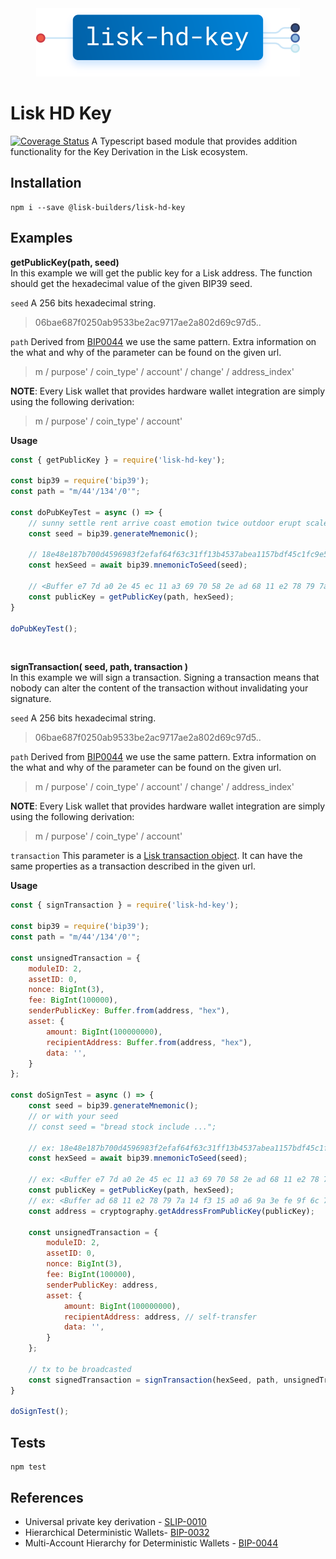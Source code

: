 <div align="center">
  <img alt="lisk-hd-key" src="https://raw.githubusercontent.com/alepop/lisk-hd-key/master/logo.svg" height="109px" />
</div>

Lisk HD Key
============
[![Coverage Status](https://coveralls.io/repos/github/alepop/lisk-hd-key/badge.svg?branch=master)](https://coveralls.io/github/alepop/lisk-hd-key?branch=master)
A Typescript based module that provides addition functionality for the Key Derivation in the Lisk ecosystem.

Installation
------------

    npm i --save @lisk-builders/lisk-hd-key


Examples
-----

**getPublicKey(path, seed)** <br>
In this example we will get the public key for a Lisk address. The function should get the hexadecimal value of the given BIP39 seed.

`seed`   A 256 bits hexadecimal string.
> 06bae687f0250ab9533be2ac9717ae2a802d69c97d5..

`path`  Derived from [BIP0044](https://github.com/bitcoin/bips/blob/master/bip-0044.mediawiki) we use the same pattern. Extra information on the what and why of the parameter can be found on the given url.

> m / purpose' / coin_type' / account' / change' / address_index'

**NOTE**: Every Lisk wallet that provides hardware wallet integration are simply using the following derivation:

> m / purpose' / coin_type' / account'

**Usage**

```js
const { getPublicKey } = require('lisk-hd-key');

const bip39 = require('bip39');
const path = "m/44'/134'/0'";

const doPubKeyTest = async () => {
    // sunny settle rent arrive coast emotion twice outdoor erupt scale once reason
    const seed = bip39.generateMnemonic();
    
    // 18e48e187b700d4596983f2efaf64f63c31ff13b4537abea1157bdf45c1fc9e5c5d8a817048616d24dcd0b7ae638df786cec2dc0749f6847724905988ae56b0e
    const hexSeed = await bip39.mnemonicToSeed(seed);
    
    // <Buffer e7 7d a0 2e 45 ec 11 a3 69 70 58 2e ad 68 11 e2 78 79 7a 14 f3 15 a0 a6 9a 3e fe 9f 6c 76 24 b6>
    const publicKey = getPublicKey(path, hexSeed);
}

doPubKeyTest();
```
<br>

**signTransaction( seed, path, transaction )** <br>
In this example we will sign a transaction. Signing a transaction means that nobody can alter the content of the transaction without invalidating your signature.

`seed`  A 256 bits hexadecimal string.
> 06bae687f0250ab9533be2ac9717ae2a802d69c97d5..

`path`  Derived from [BIP0044](https://github.com/bitcoin/bips/blob/master/bip-0044.mediawiki) we use the same pattern. Extra information on the what and why of the parameter can be found on the given url.

> m / purpose' / coin_type' / account' / change' / address_index'

**NOTE**: Every Lisk wallet that provides hardware wallet integration are simply using the following derivation:

> m / purpose' / coin_type' / account'


`transaction`
This parameter is a [Lisk transaction object](https://lisk.io/documentation/the-lisk-protocol/transactions). It can have the same properties as a transaction described in the given url.

**Usage**

```js
const { signTransaction } = require('lisk-hd-key');

const bip39 = require('bip39');
const path = "m/44'/134'/0'";

const unsignedTransaction = {
    moduleID: 2,
    assetID: 0,
    nonce: BigInt(3),
    fee: BigInt(100000),
    senderPublicKey: Buffer.from(address, "hex"),
    asset: {
        amount: BigInt(100000000),
        recipientAddress: Buffer.from(address, "hex"),
        data: '',
    }
};

const doSignTest = async () => {
    const seed = bip39.generateMnemonic();
    // or with your seed
    // const seed = "bread stock include ...";
    
    // ex: 18e48e187b700d4596983f2efaf64f63c31ff13b4537abea1157bdf45c1fc9e5c5d8a817048616d24dcd0b7ae638df786cec2dc0749f6847724905988ae56b0e
    const hexSeed = await bip39.mnemonicToSeed(seed);
    
    // ex: <Buffer e7 7d a0 2e 45 ec 11 a3 69 70 58 2e ad 68 11 e2 78 79 7a 14 f3 15 a0 a6 9a 3e fe 9f 6c 76 24 b6>
    const publicKey = getPublicKey(path, hexSeed);
    // ex: <Buffer ad 68 11 e2 78 79 7a 14 f3 15 a0 a6 9a 3e fe 9f 6c 76 24 b6>
    const address = cryptography.getAddressFromPublicKey(publicKey);

    const unsignedTransaction = {
        moduleID: 2,
        assetID: 0,
        nonce: BigInt(3),
        fee: BigInt(100000),
        senderPublicKey: address,
        asset: {
            amount: BigInt(100000000),
            recipientAddress: address, // self-transfer
            data: '',
        }
    };

    // tx to be broadcasted
    const signedTransaction = signTransaction(hexSeed, path, unsignedTransaction)
}

doSignTest();
```

Tests
-----
```
npm test
```

References
----------

 - Universal private key derivation - [SLIP-0010](https://github.com/satoshilabs/slips/blob/master/slip-0010.md)
 - Hierarchical Deterministic Wallets- [BIP-0032](https://github.com/bitcoin/bips/blob/master/bip-0032.mediawiki)
 - Multi-Account Hierarchy for Deterministic Wallets - [BIP-0044](https://github.com/bitcoin/bips/blob/master/bip-0044.mediawiki)
